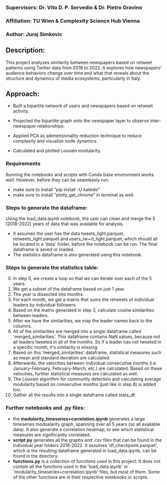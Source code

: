 ### Supervisors: Dr. Vito D. P. Servedio & Dr. Pietro Gravino
### Affiliation: TU Wien & Complexity Science Hub Vienna
### Author: Juraj Simkovic

## Description:
This project analyzes similarity between newspapers based on retweet patterns using Twitter data from 2018 to 2022. It explores how newspapers' audience behaviors change over time and what that reveals about the structure and dynamics of media ecosystems, particularly in Italy.

## Approach:
- Built a bipartite network of users and newspapers based on retweet activity.

- Projected the bipartite graph onto the newspaper layer to observe inter-newspaper relationships.

- Applied PCA as adimensionality reduction technique to reduce complexity and visualize node dynamics.

- Calculated and plotted Louvain modularity.

### Requirements
Running the notebooks and scripts with Conda base environment works well. However, before they can be seamlessly run:
- make sure to install “pip install -U kaleido”
- make sure to install “plotly_get_chrome” in terminal as well.

### Steps to generate the dataframe:
Using the load_data.ipynb notebook, the user can clean and merge the 5 (2018-2022) years of data that was available for analysis.
- It assumes the user has the data tweets_light.parquet, retweets_light.parquet and users_tw+rt_light.parquet, which should all be located in a 'data' folder, before the notebook can be run. The final dataframe is saved or loaded.
- The statistics dataframe is also generated using this notebook.

### Steps to generate the statistics table:
0. In step 0, we create a loop so that we can iterate over each of the 5 years.
1. We get a subset of the dataframe based on just 1 year.
2. The year is dissected into months.
3. For each month, we get a matrix that sums the retweets of individual leaders by individual followers.
4. Based on the matrix generated in step 3, calculate cosine similarities between leaders.
5. After we have the similarities, we map the leader names back to the columns.
6. All of the similarities are merged into a single dataframe called 'merged_similarities'. This dataframe contains NaN values, because not all leaders tweeted in all of the months. So if a leader has not tweeted in a specific month, it's similarity is missing.
7. Based on this 'merged_similarities' dataframe, statistical measures such as mean and standard deviation are calculated.
8. Afterwards, the velocities between individual consecutive months (i.e. January-February, February-March, etc.) are calculated. Based on these velocities, further statistical measures are calculated as well.
9. The Louvain algorithm for community detection and calculating average modularity based on consecutive months (just like in step 8) is added too.
10. Gather all the results into a single dataframe called stats_df.

### Further notebooks and .py files:
- the **modularity_timeseries+correlation.ipynb** generates a large timeseries modualarity graph, spanning over all 5 years (so all available data). It also generate a correlation heatmap, to see which statistical measures are significantly correlated.
- **script.py** generates all the graphs and .csv files that can be found in the individual year folders 2018-2022. It assumes 'df_checkpoint.parquet', which is the resulting dataframe generated in load_data.ipynb, can be found in the directory.
- **functions.py** is a collection of functions used in this project. It does not contain all the functions used in the 'load_data.ipynb' or 'modularity_timeseries+correlation.ipynb' files, but most of them. Some of the other functions are in their respective notebooks or scripts.
